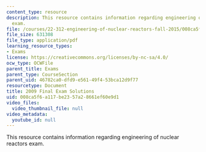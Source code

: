 ```yaml
---
content_type: resource
description: This resource contains information regarding engineering of nuclear reactors
  exam.
file: /courses/22-312-engineering-of-nuclear-reactors-fall-2015/008ca5f6a117be2357a28661ef60e9d1_MIT22_312F15_final_2009Sol.pdf
file_size: 631308
file_type: application/pdf
learning_resource_types:
- Exams
license: https://creativecommons.org/licenses/by-nc-sa/4.0/
ocw_type: OCWFile
parent_title: Exams
parent_type: CourseSection
parent_uid: 46782ca0-dfd9-e561-49f4-53bca12d9f77
resourcetype: Document
title: 2009 Final Exam Solutions
uid: 008ca5f6-a117-be23-57a2-8661ef60e9d1
video_files:
  video_thumbnail_file: null
video_metadata:
  youtube_id: null
---
```

This resource contains information regarding engineering of nuclear reactors exam.